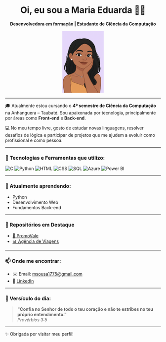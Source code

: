 <h1 align="center">Oi, eu sou a Maria Eduarda 👋🏽</h1>

<p align="center">
  <strong>Desenvolvedora em formação | Estudante de Ciência da Computação</strong>
</p>

<p align="center">
  <img src="https://github.com/Madusousa23/Madusousa23/blob/main/madu.ilustra%C3%A7%C3%A3o.png" alt="Maria avatar" height="200">

</p>

---

🎓 Atualmente estou cursando o **4º semestre de Ciência da Computação** na Anhanguera – Taubaté. Sou apaixonada por tecnologia, principalmente por áreas como **Front-end** e **Back-end**.

💻 No meu tempo livre, gosto de estudar novas linguagens, resolver desafios de lógica e participar de projetos que me ajudem a evoluir como profissional e como pessoa.

---

### 🚀 Tecnologias e Ferramentas que utilizo:

![C](https://img.shields.io/badge/C-00599C?style=flat&logo=c&logoColor=white)
![Python](https://img.shields.io/badge/Python-3776AB?style=flat&logo=python&logoColor=white)
![HTML](https://img.shields.io/badge/HTML5-E34F26?style=flat&logo=html5&logoColor=white)
![CSS](https://img.shields.io/badge/CSS3-1572B6?style=flat&logo=css3&logoColor=white)
![SQL](https://img.shields.io/badge/SQL-4479A1?style=flat&logo=mysql&logoColor=white)
![Azure](https://img.shields.io/badge/Azure-0089D6?style=flat&logo=microsoft-azure&logoColor=white)
![Power BI](https://img.shields.io/badge/Power%20BI-F2C811?style=flat&logo=powerbi&logoColor=black)

---

### 🌱 Atualmente aprendendo:

- Python
- Desenvolvimento Web
- Fundamentos Back-end

---

### 📌 Repositórios em Destaque

- [🔐 PromoVale](https://github.com/Madusousa23/PromoVale)
- [📊 Agência de Viagens](https://github.com/Madusousa23/Ag-ncia_Viagens)

---

### 📫 Onde me encontrar:

- ✉️ Email: msousa1775@gmail.com  
- 💼 [LinkedIn](https://www.linkedin.com/in/maria-eduarda-santos-tecnologia)

---

### 💜 Versículo do dia:

> **"Confia no Senhor de todo o teu coração e não te estribes no teu próprio entendimento."**  
> _Provérbios 3:5_

---

✨ Obrigada por visitar meu perfil!
